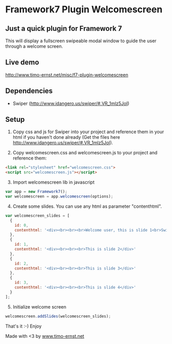 # Framework7 Plugin Welcomescreen

## Just a quick plugin for Framework 7

This will display a fullscreen swipeable modal window to guide the user through a welcome screen.

## Live demo

http://www.timo-ernst.net/misc/f7-plugin-welcomescreen

## Dependencies

- Swiper (http://www.idangero.us/swiper/#.VR_1mlz5JoI)

## Setup

1) Copy css and js for Swiper into your project and reference them in your html if you haven't done already (Get the files here http://www.idangero.us/swiper/#.VR_1mlz5JoI).

2) Copy welcomescreen.css and welcomescreen.js to your project and reference them:

```html
<link rel="stylesheet" href="welcomescreen.css">
<script src="welcomescreen.js"></script>
```

3) Import welcomescreen lib in javascript

```javascript
var app = new Framework7();
var welcomescreen = app.welcomescreen(options);
```

4) Create some slides. You can use any html as parameter "contenthtml".

```javascript
var welcomescreen_slides = [
  {
    id: 0,
    contenthtml: '<div><br><br><br>Welcome user, this is slide 1<br>Swipe right to see next tutorial page</div>'
  },
  {
    id: 1,
    contenthtml: '<div><br><br><br>This is slide 2</div>'
  },
  {
    id: 2,
    contenthtml: '<div><br><br><br>This is slide 3</div>'
  },
  {
    id: 3,
    contenthtml: '<div><br><br><br>This is slide 4</div>'
  }
];
```

5) Initialize welcome screen

```javascript
welcomescreen.addSlides(welcomescreen_slides);
```

That's it :-)
Enjoy

Made with <3 by www.timo-ernst.net
